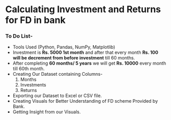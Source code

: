 # **Calculating Investment and Returns for FD in bank**

### To Do List-

- Tools Used (Python, Pandas, NumPy, Matplotlib)
- Investment is **Rs. 5000 1st month** and after that every month **Rs. 100 will be decrement from before investment** till 60 months.</br>
- After completing **60 months/ 5 years** we will get **Rs. 10000** every month till 60th month.
- Creating Our Dataset containing Columns-
  1. Months
  2. Investments
  3. Returns
- Exporting our Dataset to Excel or CSV file.
- Creating Visuals for Better Understanding of FD scheme Provided by Bank.
- Getting Insight from our Visuals.
